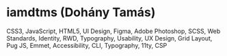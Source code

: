 # iamdtms (Dohány Tamás)

CSS3, JavaScript, HTML5, UI Design, Figma, Adobe Photoshop, SCSS, Web Standards, Identity, RWD, Typography, Usability, UX Design, Grid Layout, Pug JS, Emmet, Accessibility, CLI, Typography, 11ty, CSP
